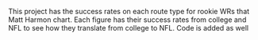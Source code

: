 This project has the success rates on each route type for rookie WRs that Matt Harmon chart. Each figure has their success rates from college and NFL to see how they translate from college to NFL. Code is added as well
